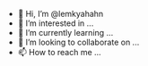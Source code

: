 - 👋 Hi, I’m @lemkyahahn
- 👀 I’m interested in ...
- 🌱 I’m currently learning ...
- 💞️ I’m looking to collaborate on ...
- 📫 How to reach me ...

<!---
lemkyahahn/lemkyahahn is a ✨ special ✨ repository because its `README.md` (this file) appears on your GitHub profile.
You can click the Preview link to take a look at your changes.
--->
